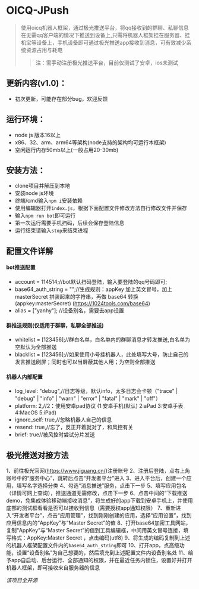 # OICQ-JPush

>使用oicq机器人框架，通过极光推送平台，将qq接收到的群聊、私聊信息在无需qq客户端的情况下推送到设备上,只需将机器人框架挂在服务器、挂机宝等设备上，手机设备即可通过极光推送app接收到消息，可有效减少系统资源占用与耗电
>>注：需手动注册极光推送平台，目前仅测试了安卓，ios未测试

## 更新内容(v1.0)：
 - 初次更新，可能存在部分bug，欢迎反馈

## 运行环境：

 - node js 版本16以上
 - x86、32、arm、arm64等架构(node支持的架构均可运行本框架)
 - 空闲运行内存50mb以上(一般占用20-30mb)

## 安装方法：

 - clone项目并解压到本地
 - 安装node js环境
 - 终端/cmd输入`npm i`安装依赖
 - 使用编辑器打开`index.js`，根据下面配置文件修改方法自行修改文件并保存   
 - 输入`npm run bot`即可运行
 - 第一次运行需要手机扫码，后续会保存登陆信息
 - 运行结束请输入`stop`来结束进程

## 配置文件详解

#### bot推送配置

 - account = 114514;//bot默认扫码登陆，输入要登陆的qq号码即可;
 - base64_auth_string = "";//生成规则：appKey 加上英文冒号，加上 masterSecret 拼装起来的字符串，再做 base64 转换 (appkey:masterSecret) (https://1024tools.com/base64)
 - alias = ["yanhy"]; //设备别名，需要去app设置

#### 群推送规则(仅适用于群聊，私聊全部推送)

 - whitelist = [123456];//群白名单，白名单内的群聊消息才转发推送,白名单为空默认为全部推送
 - blacklist = [123456];//如果使用小号挂机器人，此处填写大号，防止自己的发言推送刷屏；同时也可以当屏蔽其他人用；为空则全部推送

#### 机器人内部配置

 - log_level: "debug",//日志等级，默认info，太多日志会卡顿（"trace" | "debug" | "info" | "warn" | "error" | "fatal" | "mark" | "off"）
 - platform: 2,//2：使用安卓pad协议 (1:安卓手机(默认) 2:aPad 3:安卓手表 4:MacOS 5:iPad)
 - ignore_self: true,//忽略机器人自己的信息
 - resend: true,//忘了，反正开着就对了，和风控有关
 - brief: true//被风控时尝试分片发送

## 极光推送对接方法

1、前往极光官网(https://www.jiguang.cn/)注册账号
2、注册后登陆，点右上角账号中的“服务中心”，跳转后点击“开发者平台”进入
3、进入平台后，创建一个应用，填写名字选择分类
4、勾选“消息推送”服务，点击下一步
5、填写应用包名（详情可网上查询），推送通道无需修改，点击下一步
6、点击中间的“下载推送demo，免集成体验移动端接收消息”，将生成好的app下载到安卓手机上，并使用底部的测试框看看是否可以接收到信息（需要授权app通知权限）
7、重新进入“开发者平台”，点击“应用管理”，找到刚刚创建的应用，选择“应用设置”，找到应用信息内的“AppKey”与“Master Secret”的值
8、打开base64加密工具网站，复制“AppKey”与“Master Secret”的值到工具编辑框，中间用英文冒号连接，填写格式：AppKey:Master Secret ，点击编码(utf8)
9、将生成的编码复制到上述的机器人框架配置文件内的`base64_auth_string`即可
10、打开app，点高级功能，设置“设备别名”为自己想要的，然后填充到上述配置文件内设备别名处
11、给予app自启动、后台运行、全部通知的权限，并在最近任务内锁住，设置好并打开机器人框架，即可接收来自服务器的信息

*该项目全开源*

